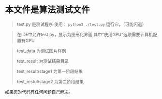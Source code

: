 # 本文件是算法测试文件
>test.py 是测试程序 使用：
`python3 ./test.py` 运行它，（可能闪退）

>在IDE中允许test.py，显示为图形化界面
其中”使用GPU“选项需要计算机配置有GPU

> test_data 为测试图片样例
>
> test_result 为测试结果目录
> 
> test_result/stage1 为第一阶段结果
> 
> test_restul/stage2 为第二阶段结果
> 
> 
> 

如果您对代码有任何问题自己解决。
